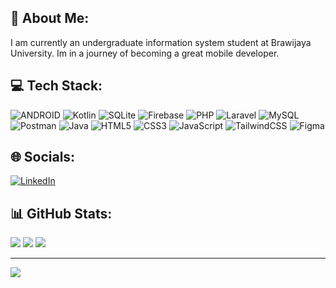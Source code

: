 ## 💫 About Me:
I am currently an undergraduate information system student at Brawijaya University. Im in a journey of becoming a great mobile developer.

## 💻 Tech Stack:
![ANDROID](https://img.shields.io/badge/android-%2320232a.svg?style=flat&logo=android&logoColor=%a4c639) 
![Kotlin](https://img.shields.io/badge/kotlin-%230095D5.svg?style=flat&logo=kotlin&logoColor=white)
![SQLite](https://img.shields.io/badge/sqlite-%2307405e.svg?style=flat&logo=sqlite&logoColor=white) 
![Firebase](https://img.shields.io/badge/firebase-%23039BE5.svg?style=flat&logo=firebase) 
![PHP](https://img.shields.io/badge/php-%23777BB4.svg?style=flat&logo=php&logoColor=white) 
![Laravel](https://img.shields.io/badge/laravel-%23FF2D20.svg?style=flat&logo=laravel&logoColor=white) 
![MySQL](https://img.shields.io/badge/mysql-%2300f.svg?style=flat&logo=mysql&logoColor=white) 	
![Postman](https://img.shields.io/badge/Postman-FF6C37?style=flat&logo=postman&logoColor=white)
![Java](https://img.shields.io/badge/java-%23ED8B00.svg?style=flat&logo=java&logoColor=white) 
![HTML5](https://img.shields.io/badge/html5-%23E34F26.svg?style=flat&logo=html5&logoColor=white) 
![CSS3](https://img.shields.io/badge/css3-%231572B6.svg?style=flat&logo=css3&logoColor=white) 
![JavaScript](https://img.shields.io/badge/javascript-%23323330.svg?style=flat&logo=javascript&logoColor=%23F7DF1E) 
![TailwindCSS](https://img.shields.io/badge/tailwindcss-%2338B2AC.svg?style=flat&logo=tailwind-css&logoColor=white) 
![Figma](https://img.shields.io/badge/figma-%23F24E1E.svg?style=flat&logo=figma&logoColor=white)

## 🌐 Socials:
[![LinkedIn](https://img.shields.io/badge/LinkedIn-%230077B5.svg?logo=linkedin&logoColor=white)](https://linkedin.com/in/isfan-adheltyo) 

## 📊 GitHub Stats:
![](https://github-readme-stats.vercel.app/api?username=isfan17&theme=tokyonight&hide_border=false&include_all_commits=true&count_private=true)
![](https://github-readme-streak-stats.herokuapp.com/?user=isfan17&theme=tokyonight&hide_border=false)
![](https://github-readme-stats.vercel.app/api/top-langs/?username=isfan17&theme=tokyonight&hide_border=false&include_all_commits=true&count_private=true&layout=compact)

---
[![](https://visitcount.itsvg.in/api?id=isfan17&icon=0&color=0)](https://visitcount.itsvg.in)
